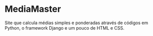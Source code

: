 # MediaMaster
 Site que calcula médias simples e ponderadas através de códigos em Python, o framework Django e um pouco de  HTML e CSS.
